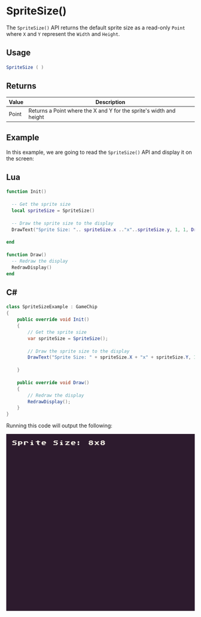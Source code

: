 # SpriteSize()

The `SpriteSize()` API returns the default sprite size as a read-only `Point` where `X` and `Y` represent the `Width` and `Height`.

## Usage

```csharp
SpriteSize ( )
```

## Returns

| Value | Description                                                         |
|-------|---------------------------------------------------------------------|
| Point | Returns a Point where the X and Y for the sprite's width and height |

## Example

In this example, we are going to read the `SpriteSize()` API and display it on the screen:



## Lua

```lua
function Init()

  -- Get the sprite size
  local spriteSize = SpriteSize()

  -- Draw the sprite size to the display
  DrawText("Sprite Size: ".. spriteSize.x .."x"..spriteSize.y, 1, 1, DrawMode.Tile, "large", 15)

end

function Draw()
  -- Redraw the display
  RedrawDisplay()
end
```



## C#

```csharp
class SpriteSizeExample : GameChip
{
    public override void Init()
    {
        // Get the sprite size
        var spriteSize = SpriteSize();

        // Draw the sprite size to the display
        DrawText("Sprite Size: " + spriteSize.X + "x" + spriteSize.Y, 1, 1, DrawMode.Tile, "large", 15);

    }

    public override void Draw()
    { 
        // Redraw the display
        RedrawDisplay();
    }
}
```



Running this code will output the following:

![image alt text](images/SpriteSizeOutput_image_0.png)


